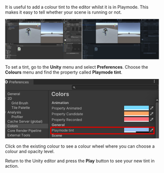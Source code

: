 It is useful to add a colour tint to the editor whilst it is in Playmode. This makes it easy to tell whether your scene is running or not. 

![Side my side image of the Unity editor without tint and with tint.](images/tint-no-tint.png)

To set a tint, go to the **Unity** menu and select **Preferences**. Choose the **Colours** menu and find the property called **Playmode tint**.

![The Preferences window with Colour menu expanded and Playmode tint highlighted.](images/tint-colour-window.png)

Click on the existing colour to see a colour wheel where you can choose a colour and opacity level.

Return to the Unity editor and press the **Play** button to see your new tint in action.
